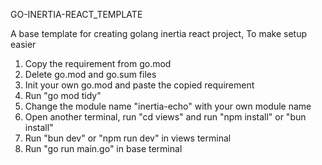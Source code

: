 GO-INERTIA-REACT_TEMPLATE

A base template for creating golang inertia react project, To make setup easier

1. Copy the requirement from go.mod
2. Delete go.mod and go.sum files
3. Init your own go.mod and paste the copied requirement
4. Run "go mod tidy"
5. Change the module name "inertia-echo" with your own module name
6. Open another terminal, run "cd views" and run "npm install" or "bun install"
7. Run "bun dev" or "npm run dev" in views terminal
8. Run "go run main.go" in base terminal
